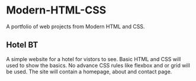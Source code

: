 # Modern-HTML-CSS
A portfolio of web projects from Modern HTML and CSS.

## Hotel BT
A simple website for a hotel for vistors to see. Basic HTML and CSS will used to show the basics. No advance CSS rules like flexbox and or grid will be used. The site will contain a homepage, about and contact page.
